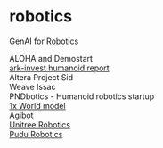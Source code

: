 # robotics
GenAI for Robotics

ALOHA and Demostart  
[ark-invest humanoid report](https://www.ark-invest.com/articles/analyst-research/how-ark-is-thinking-about-humanoid-robotics)  
Altera Project Sid  
Weave Issac  
PNDbotics - Humanoid robotics startup   
[1x World model](https://www.1x.tech/discover/1x-world-model)  
[Agibot](https://www.agibot.com/)  
[Unitree Robotics](https://www.unitree.com/)  
[Pudu Robotics](https://www.pudurobotics.com/news/917)
